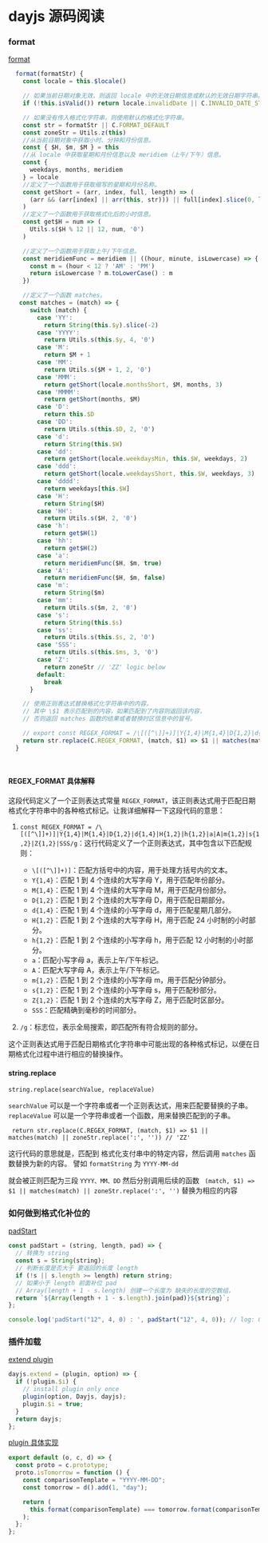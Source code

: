 # dayjs 源码阅读

### format

[format](https://github.com/iamkun/dayjs/blob/f4cb2cfd77246116cb4151c74ca2f600a17cd951/src/index.js)

```js
  format(formatStr) {
    const locale = this.$locale()

    // 如果当前日期对象无效，则返回 locale 中的无效日期信息或默认的无效日期字符串。
    if (!this.isValid()) return locale.invalidDate || C.INVALID_DATE_STRING

    // 如果没有传入格式化字符串，则使用默认的格式化字符串。
    const str = formatStr || C.FORMAT_DEFAULT
    const zoneStr = Utils.z(this)
    //从当前日期对象中获取小时、分钟和月份信息。
    const { $H, $m, $M } = this
    //从 locale 中获取星期和月份信息以及 meridiem（上午/下午）信息。
    const {
      weekdays, months, meridiem
    } = locale
    //定义了一个函数用于获取缩写的星期和月份名称。
    const getShort = (arr, index, full, length) => (
      (arr && (arr[index] || arr(this, str))) || full[index].slice(0, length)
    )
    //定义了一个函数用于获取格式化后的小时信息。
    const get$H = num => (
      Utils.s($H % 12 || 12, num, '0')
    )

    //定义了一个函数用于获取上午/下午信息。
    const meridiemFunc = meridiem || ((hour, minute, isLowercase) => {
      const m = (hour < 12 ? 'AM' : 'PM')
      return isLowercase ? m.toLowerCase() : m
    })

    //定义了一个函数 matches。
   const matches = (match) => {
      switch (match) {
        case 'YY':
          return String(this.$y).slice(-2)
        case 'YYYY':
          return Utils.s(this.$y, 4, '0')
        case 'M':
          return $M + 1
        case 'MM':
          return Utils.s($M + 1, 2, '0')
        case 'MMM':
          return getShort(locale.monthsShort, $M, months, 3)
        case 'MMMM':
          return getShort(months, $M)
        case 'D':
          return this.$D
        case 'DD':
          return Utils.s(this.$D, 2, '0')
        case 'd':
          return String(this.$W)
        case 'dd':
          return getShort(locale.weekdaysMin, this.$W, weekdays, 2)
        case 'ddd':
          return getShort(locale.weekdaysShort, this.$W, weekdays, 3)
        case 'dddd':
          return weekdays[this.$W]
        case 'H':
          return String($H)
        case 'HH':
          return Utils.s($H, 2, '0')
        case 'h':
          return get$H(1)
        case 'hh':
          return get$H(2)
        case 'a':
          return meridiemFunc($H, $m, true)
        case 'A':
          return meridiemFunc($H, $m, false)
        case 'm':
          return String($m)
        case 'mm':
          return Utils.s($m, 2, '0')
        case 's':
          return String(this.$s)
        case 'ss':
          return Utils.s(this.$s, 2, '0')
        case 'SSS':
          return Utils.s(this.$ms, 3, '0')
        case 'Z':
          return zoneStr // 'ZZ' logic below
        default:
          break
      }

    // 使用正则表达式替换格式化字符串中的内容，
    // 其中 \$1 表示匹配到的内容，如果匹配到了内容则返回该内容，
    // 否则返回 matches 函数的结果或者替换时区信息中的冒号。

    // export const REGEX_FORMAT = /\[([^\]]+)]|Y{1,4}|M{1,4}|D{1,2}|d{1,4}|H{1,2}|h{1,2}|a|A|m{1,2}|s{1,2}|Z{1,2}|SSS/g
    return str.replace(C.REGEX_FORMAT, (match, $1) => $1 || matches(match) || zoneStr.replace(':', '')) // 'ZZ'
  }




```

#### REGEX_FORMAT 具体解释

这段代码定义了一个正则表达式常量 `REGEX_FORMAT`，该正则表达式用于匹配日期格式化字符串中的各种格式标记。让我详细解释一下这段代码的意思：

1. `const REGEX_FORMAT = /\[([^\]]+)]|Y{1,4}|M{1,4}|D{1,2}|d{1,4}|H{1,2}|h{1,2}|a|A|m{1,2}|s{1,2}|Z{1,2}|SSS/g`：这行代码定义了一个正则表达式，其中包含以下匹配规则：

   - `\[([^\]]+)]`：匹配方括号中的内容，用于处理方括号内的文本。
   - `Y{1,4}`：匹配 1 到 4 个连续的大写字母 Y，用于匹配年份部分。
   - `M{1,4}`：匹配 1 到 4 个连续的大写字母 M，用于匹配月份部分。
   - `D{1,2}`：匹配 1 到 2 个连续的大写字母 D，用于匹配日期部分。
   - `d{1,4}`：匹配 1 到 4 个连续的小写字母 d，用于匹配星期几部分。
   - `H{1,2}`：匹配 1 到 2 个连续的大写字母 H，用于匹配 24 小时制的小时部分。
   - `h{1,2}`：匹配 1 到 2 个连续的小写字母 h，用于匹配 12 小时制的小时部分。
   - `a`：匹配小写字母 a，表示上午/下午标记。
   - `A`：匹配大写字母 A，表示上午/下午标记。
   - `m{1,2}`：匹配 1 到 2 个连续的小写字母 m，用于匹配分钟部分。
   - `s{1,2}`：匹配 1 到 2 个连续的小写字母 s，用于匹配秒部分。
   - `Z{1,2}`：匹配 1 到 2 个连续的大写字母 Z，用于匹配时区部分。
   - `SSS`：匹配精确到毫秒的时间部分。

2. `/g`：标志位，表示全局搜索，即匹配所有符合规则的部分。

这个正则表达式用于匹配日期格式化字符串中可能出现的各种格式标记，以便在日期格式化过程中进行相应的替换操作。

#### string.replace

`string.replace(searchValue, replaceValue)`

`searchValue` 可以是一个字符串或者一个正则表达式，用来匹配要替换的子串。
`replaceValue` 可以是一个字符串或者一个函数，用来替换匹配到的子串。

` return str.replace(C.REGEX_FORMAT, (match, $1) => $1 || matches(match) || zoneStr.replace(':', '')) // 'ZZ'`

这行代码的意思就是，匹配到 格式化支付串中的特定内容，然后调用 `matches` 函数替换为新的内容。
譬如 `formatString` 为 `YYYY-MM-dd`

就会被正则匹配为三段 `YYYY、MM、DD` 然后分别调用后续的函数 ` (match, $1) => $1 || matches(match) || zoneStr.replace(':', '')` 替换为相应的内容

### 如何做到格式化补位的

[padStart](https://github.com/iamkun/dayjs/blob/f4cb2cfd77246116cb4151c74ca2f600a17cd951/src/utils.js#L3)

```js
const padStart = (string, length, pad) => {
  // 转换为 string
  const s = String(string);
  // 判断长度是否大于 要返回的长度 length
  if (!s || s.length >= length) return string;
  // 如果小于 length 前面补位 pad
  // Array(length + 1 - s.length) 创建一个长度为 缺失的长度的空数组，
  return `${Array(length + 1 - s.length).join(pad)}${string}`;
};

console.log('padStart("12", 4, 0) : ', padStart("12", 4, 0)); // log: 0012
```

### 插件加载

[extend plugin](https://github.com/iamkun/dayjs/blob/f4cb2cfd77246116cb4151c74ca2f600a17cd951/src/index.js)

```js
dayjs.extend = (plugin, option) => {
  if (!plugin.$i) {
    // install plugin only once
    plugin(option, Dayjs, dayjs);
    plugin.$i = true;
  }
  return dayjs;
};
```

[plugin 具体实现](https://github.com/iamkun/dayjs/blob/f4cb2cfd77246116cb4151c74ca2f600a17cd951/src/plugin/isTomorrow/index.js)

```js
export default (o, c, d) => {
  const proto = c.prototype;
  proto.isTomorrow = function () {
    const comparisonTemplate = "YYYY-MM-DD";
    const tomorrow = d().add(1, "day");

    return (
      this.format(comparisonTemplate) === tomorrow.format(comparisonTemplate)
    );
  };
};
```
